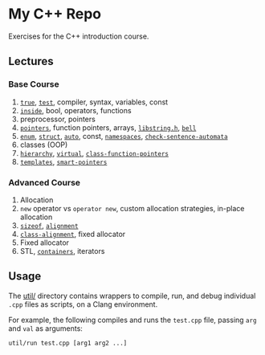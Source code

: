 # My C++ Repo

Exercises for the C++ introduction course.


## Lectures

### Base Course

1. [`true`](base/true.cpp), [`test`](base/test.cpp), compiler, syntax, variables, const
2. [`inside`](base/inside.cpp), bool, operators, functions
3. preprocessor, pointers
4. [`pointers`](base/pointers.cpp), function pointers, arrays, [`libstring.h`](base/libstring.h), [`bell`](base/bell.cpp)
5. [`enum`](base/enum.cpp),
  [`struct`](base/struct.cpp),
  [`auto`](base/auto.cpp),
  const,
  [`namespaces`](base/namespaces.cpp),
  [`check-sentence-automata`](base/check-sentence.cpp)
6. classes (OOP)
7. [`hierarchy`](base/hierarchy.cpp), [`virtual`](base/virtual.cpp), [`class-function-pointers`](base/class-function-pointers.cpp)
8. [`templates`](base/templates.cpp), [`smart-pointers`](base/smart-ptr.cpp)

### Advanced Course

1. Allocation
2. `new` operator vs `operator new`, custom allocation strategies, in-place allocation
3. [`sizeof`](advanced/sizeof.cpp), [`alignment`](advanced/alignment.cpp)
4. [`class-alignment`](advanced/class-alignment.cpp), fixed allocator
5. Fixed allocator
6. STL, [`containers`](advanced/containers.cpp), iterators

## Usage

The [util/](util) directory contains wrappers to compile, run, and debug individual `.cpp` files as scripts, on a Clang environment.

For example,
the following compiles and runs the `test.cpp` file, passing `arg` and `val` as arguments:

```sh
util/run test.cpp [arg1 arg2 ...]
```
